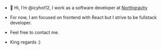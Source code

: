 - 👋 Hi, I’m @icyhot12, I work as a software developer at [Northgravity](https://www.northgravity.com/)
- For now, I am focused on frontend with React but I strive to be fullstack developer.
- Feel free to contact me.

- King regards :)

<!---
icyhot12/icyhot12 is a ✨ special ✨ repository because its `README.md` (this file) appears on your GitHub profile.
You can click the Preview link to take a look at your changes.
--->
